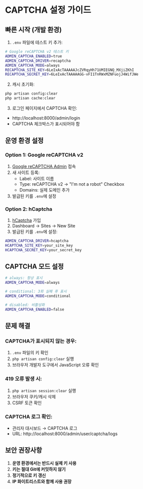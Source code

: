 # CAPTCHA 설정 가이드

## 빠른 시작 (개발 환경)

1. `.env` 파일에 테스트 키 추가:
```bash
# Google reCAPTCHA v2 테스트 키
ADMIN_CAPTCHA_ENABLED=true
ADMIN_CAPTCHA_DRIVER=recaptcha
ADMIN_CAPTCHA_MODE=always
RECAPTCHA_SITE_KEY=6LeIxAcTAAAAAJcZVRqyHh71UMIEGNQ_MXjiZKhI
RECAPTCHA_SECRET_KEY=6LeIxAcTAAAAAGG-vFI1TnRWxMZNFuojJ4WifJWe
```

2. 캐시 초기화:
```bash
php artisan config:clear
php artisan cache:clear
```

3. 로그인 페이지에서 CAPTCHA 확인:
- http://localhost:8000/admin/login
- CAPTCHA 체크박스가 표시되어야 함

## 운영 환경 설정

### Option 1: Google reCAPTCHA v2

1. [Google reCAPTCHA Admin](https://www.google.com/recaptcha/admin/create) 접속
2. 새 사이트 등록:
   - Label: 사이트 이름
   - Type: reCAPTCHA v2 → "I'm not a robot" Checkbox
   - Domains: 실제 도메인 추가
3. 발급된 키를 `.env`에 설정

### Option 2: hCaptcha

1. [hCaptcha](https://www.hcaptcha.com/) 가입
2. Dashboard → Sites → New Site
3. 발급된 키를 `.env`에 설정:
```bash
ADMIN_CAPTCHA_DRIVER=hcaptcha
HCAPTCHA_SITE_KEY=your_site_key
HCAPTCHA_SECRET_KEY=your_secret_key
```

## CAPTCHA 모드 설정

```bash
# always: 항상 표시
ADMIN_CAPTCHA_MODE=always

# conditional: 3회 실패 후 표시
ADMIN_CAPTCHA_MODE=conditional

# disabled: 비활성화
ADMIN_CAPTCHA_ENABLED=false
```

## 문제 해결

### CAPTCHA가 표시되지 않는 경우:
1. `.env` 파일의 키 확인
2. `php artisan config:clear` 실행
3. 브라우저 개발자 도구에서 JavaScript 오류 확인

### 419 오류 발생 시:
1. `php artisan session:clear` 실행
2. 브라우저 쿠키/캐시 삭제
3. CSRF 토큰 확인

### CAPTCHA 로그 확인:
- 관리자 대시보드 → CAPTCHA 로그
- URL: http://localhost:8000/admin/user/captcha/logs

## 보안 권장사항

1. **운영 환경에서는 반드시 실제 키 사용**
2. **키는 절대 Git에 커밋하지 않기**
3. **정기적으로 키 갱신**
4. **IP 화이트리스트와 함께 사용 권장**